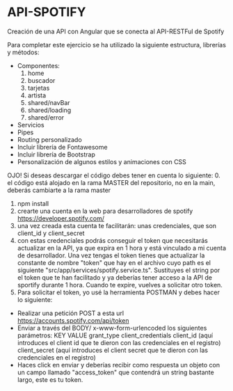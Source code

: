# API-SPOTIFY
Creación de una API con Angular que se conecta al API-RESTFul de Spotify


Para completar este ejercicio se ha utilizado la siguiente estructura, librerías y métodos:

- Componentes:
  1. home
  2. buscador
  3. tarjetas
  4. artista
  5. shared/navBar
  6. shared/loading
  7. shared/error
- Servicios
- Pipes
- Routing personalizado
- Incluir librería de Fontawesome
- Incluir librería de Bootstrap
- Personalización de algunos estilos y animaciones con CSS

OJO! Si deseas descargar el código debes tener en cuenta lo siguiente:
0. el código está alojado en la rama MASTER del repositorio, no en la main, deberás cambiarte a la rama master
1. npm install
2. crearte una cuenta en la web para desarrolladores de spotify https://developer.spotify.com/
3. una vez creada esta cuenta te facilitarán: unas credenciales, que son client_id y client_secret
4. con estas credenciales podrás conseguir el token que necesitarás actualizar en la API, ya que expira en 1 hora y está vinculado a mi cuenta de desarrollador. Una vez tengas el token tienes que actualizar la constante de nombre "token" que hay en el archivo cuyo path es el siguiente "src/app/services/spotify.service.ts". Sustituyes el string por el token que te han facilitado y ya deberías tener acceso a la API de sportify durante 1 hora. Cuando te expire, vuelves a solicitar otro token.
5. Para solicitar el token, yo usé la herramienta POSTMAN y debes hacer lo siguiente:
  - Realizar una petición POST a esta url https://accounts.spotify.com/api/token
  - Enviar a través del BODY/ x-www-form-urlencoded los siguientes parámetros:
      KEY           VALUE
      grant_type    client_credentials
      client_id     (aquí introduces el client id que te dieron con las credenciales en el registro)
      client_secret (aquí introduces el client secret que te dieron con las credenciales en el registro)
   - Haces click en enviar y deberías recibir como respuesta un objeto con un campo llamado "access_token" que contendrá un string bastante largo, este es tu token.
